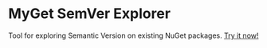 # MyGet SemVer Explorer

Tool for exploring Semantic Version on existing NuGet packages. [Try it now!](http://semver.myget.org)